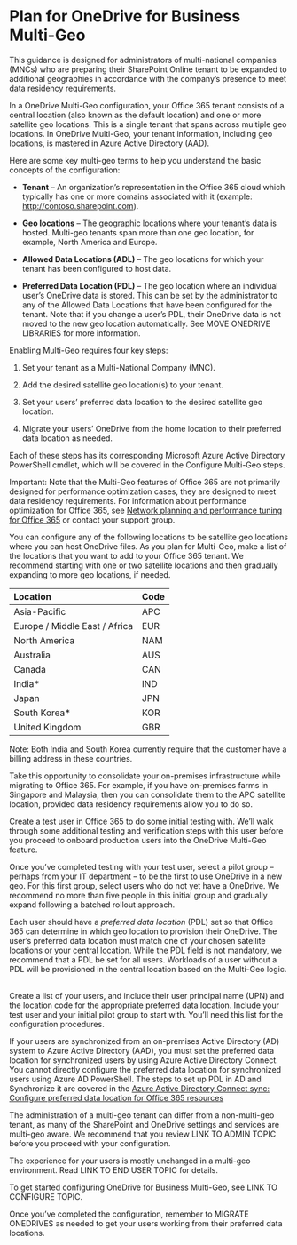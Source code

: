 Plan for OneDrive for Business Multi-Geo
========================================

This guidance is designed for administrators of multi-national companies (MNCs) who are preparing their SharePoint Online tenant to be expanded to additional geographies in accordance with the company’s presence to meet data residency requirements.

In a OneDrive Multi-Geo configuration, your Office 365 tenant consists of a central location (also known as the default location) and one or more satellite geo locations. This is a single tenant that spans across multiple geo locations. In OneDrive Multi-Geo, your tenant information, including geo locations, is mastered in Azure Active Directory (AAD). 

Here are some key multi-geo terms to help you understand the basic concepts of the configuration:

-   **Tenant** – An organization’s representation in the Office 365 cloud which typically has one or more domains associated with it (example: http://contoso.sharepoint.com). 

<!-- -->

-   **Geo locations** – The geographic locations where your tenant’s data is hosted. Multi-geo tenants span more than one geo location, for example, North America and Europe.

-   **Allowed Data Locations (ADL)** – The geo locations for which your tenant has been configured to host data.

-   **Preferred Data Location (PDL)** – The geo location where an individual user’s OneDrive data is stored. This can be set by the administrator to any of the Allowed Data Locations that have been configured for the tenant. Note that if you change a user’s PDL, their OneDrive data is not moved to the new geo location automatically. See MOVE ONEDRIVE LIBRARIES for more information.

Enabling Multi-Geo requires four key steps:

1.  Set your tenant as a Multi-National Company (MNC).

2.  Add the desired satellite geo location(s) to your tenant.

3.  Set your users’ preferred data location to the desired satellite geo location.

4.  Migrate your users’ OneDrive from the home location to their preferred data location as needed.

Each of these steps has its corresponding Microsoft Azure Active Directory PowerShell cmdlet, which will be covered in the Configure Multi-Geo steps.

Important: Note that the Multi-Geo features of Office 365 are not primarily designed for performance optimization cases, they are designed to meet data residency requirements. For information about performance optimization for Office 365, see [Network planning and performance tuning for Office 365](https://support.office.com/article/e5f1228c-da3c-4654-bf16-d163daee8848) or contact your support group.

You can configure any of the following locations to be satellite geo locations where you can host OneDrive files. As you plan for Multi-Geo, make a list of the locations that you want to add to your Office 365 tenant. We recommend starting with one or two satellite locations and then gradually expanding to more geo locations, if needed.

<table>
<thead>
<tr class="header">
<th align="left"><strong>Location</strong></th>
<th align="left"><strong>Code</strong></th>
</tr>
</thead>
<tbody>
<tr class="odd">
<td align="left">Asia-Pacific</td>
<td align="left">APC</td>
</tr>
<tr class="even">
<td align="left">Europe / Middle East / Africa</td>
<td align="left">EUR</td>
</tr>
<tr class="odd">
<td align="left">North America</td>
<td align="left">NAM</td>
</tr>
<tr class="even">
<td align="left">Australia</td>
<td align="left">AUS</td>
</tr>
<tr class="odd">
<td align="left">Canada</td>
<td align="left">CAN</td>
</tr>
<tr class="even">
<td align="left">India*</td>
<td align="left">IND</td>
</tr>
<tr class="odd">
<td align="left">Japan</td>
<td align="left">JPN</td>
</tr>
<tr class="even">
<td align="left">South Korea*</td>
<td align="left">KOR</td>
</tr>
<tr class="odd">
<td align="left">United Kingdom</td>
<td align="left">GBR</td>
</tr>
</tbody>
</table>

Note: Both India and South Korea currently require that the customer have a billing address in these countries.

Take this opportunity to consolidate your on-premises infrastructure while migrating to Office 365. For example, if you have on-premises farms in Singapore and Malaysia, then you can consolidate them to the APC satellite location, provided data residency requirements allow you to do so.

Create a test user in Office 365 to do some initial testing with. We’ll walk through some additional testing and verification steps with this user before you proceed to onboard production users into the OneDrive Multi-Geo feature.

Once you’ve completed testing with your test user, select a pilot group – perhaps from your IT department – to be the first to use OneDrive in a new geo. For this first group, select users who do not yet have a OneDrive. We recommend no more than five people in this initial group and gradually expand following a batched rollout approach.

Each user should have a *preferred data location* (PDL) set so that Office 365 can determine in which geo location to provision their OneDrive. The user’s preferred data location must match one of your chosen satellite locations or your central location. While the PDL field is not mandatory, we recommend that a PDL be set for all users. Workloads of a user without a PDL will be provisioned in the central location based on the Multi-Geo logic.   

Create a list of your users, and include their user principal name (UPN) and the location code for the appropriate preferred data location. Include your test user and your initial pilot group to start with. You’ll need this list for the configuration procedures.

If your users are synchronized from an on-premises Active Directory (AD) system to Azure Active Directory (AAD), you must set the preferred data location for synchronized users by using Azure Active Directory Connect. You cannot directly configure the preferred data location for synchronized users using Azure AD PowerShell. The steps to set up PDL in AD and Synchronize it are covered in the [Azure Active Directory Connect sync: Configure preferred data location for Office 365 resources](https://docs.microsoft.com/en-us/azure/active-directory/connect/active-directory-aadconnectsync-feature-preferreddatalocation)

The administration of a multi-geo tenant can differ from a non-multi-geo tenant, as many of the SharePoint and OneDrive settings and services are multi-geo aware. We recommend that you review LINK TO ADMIN TOPIC before you proceed with your configuration.

The experience for your users is mostly unchanged in a multi-geo environment. Read LINK TO END USER TOPIC for details.

To get started configuring OneDrive for Business Multi-Geo, see LINK TO CONFIGURE TOPIC.

Once you’ve completed the configuration, remember to MIGRATE ONEDRIVES as needed to get your users working from their preferred data locations.
